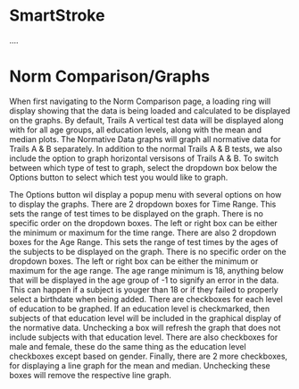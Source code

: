 SmartStroke
===========

....


Norm Comparison/Graphs
=======================

When first navigating to the Norm Comparison page, a loading ring will display showing that the data is being loaded and calculated to be displayed on the graphs. By default, Trails A vertical test data will be displayed along with for all age groups, all education levels, along with the mean and median plots. The Normative Data graphs will graph all normative data for Trails A & B separately. In addition to the normal Trails A & B tests, we also include the option to graph horizontal versisons of Trails A & B. To switch between which type of test to graph, select the dropdown box below the Options button to select which test you would like to graph. 

The Options button wil display a popup menu with several options on how to display the graphs. There are 2 dropdown boxes for Time Range. This sets the range of test times to be displayed on the graph. There is no specific order on the dropdown boxes. The left or right box can be either the minimum or maximum for the time range. There are also 2 dropdown boxes for the Age Range. This sets the range of test times by the ages of the subjects to be displayed on the graph. There is no specific order on the dropdown boxes. The left or right box can be either the minimum or maximum for the age range. The age range minimum is 18, anything below that will be displayed in the age group of -1 to signify an error in the data. This can happen if a subject is youger than 18 or if they failed to properly select a birthdate when being added. There are checkboxes for each level of education to be graphed. If an education level is checkmarked, then subjects of that education level will be included in the graphical display of the normative data. Unchecking a box will refresh the graph that does not include subjects with that education level. There are also checkboxes for male and female, these do the same thing as the education level checkboxes except based on gender. Finally, there are 2 more checkboxes, for displaying a line graph for the mean and median. Unchecking these boxes will remove the respective line graph.  
